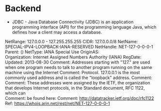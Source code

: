 # Backend

 * JDBC - Java Database Connectivity (JDBC) is an application programming interface (API) for the programming language Java, which defines how a client may access a database. 
 

NetRange:       127.0.0.0 - 127.255.255.255
CIDR:           127.0.0.0/8
NetName:        SPECIAL-IPV4-LOOPBACK-IANA-RESERVED
NetHandle:      NET-127-0-0-0-1
Parent:          ()
NetType:        IANA Special Use
OriginAS:       
Organization:   Internet Assigned Numbers Authority (IANA)
RegDate:        
Updated:        2013-08-30
Comment:        Addresses starting with "127." are used when one program needs to talk to another program running on the same machine using the Internet 
Comment:        Protocol.  127.0.0.1 is the most commonly used address and is called the "loopback" address.
Comment:        
Comment:        These addresses were assigned by the IETF, the organization that develops Internet protocols, in the Standard document, RFC 1122, which can  
Comment:        be found here:
Comment:        http://datatracker.ietf.org/doc/rfc1122
Ref:            https://whois.arin.net/rest/net/NET-127-0-0-0-1
